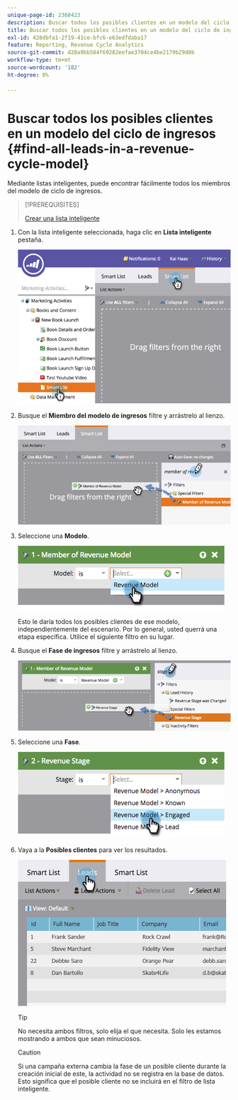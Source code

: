 ```yaml
---
unique-page-id: 2360423
description: Buscar todos los posibles clientes en un modelo del ciclo de ingresos - Documentos de Marketo - Documentación del producto
title: Buscar todos los posibles clientes en un modelo del ciclo de ingresos
exl-id: 428dbfa1-2f19-41ce-bfc6-e63edfdaba17
feature: Reporting, Revenue Cycle Analytics
source-git-commit: d20a9bb584f69282eefae3704ce4be2179b29d0b
workflow-type: tm+mt
source-wordcount: '182'
ht-degree: 0%

---
```


# Buscar todos los posibles clientes en un modelo del ciclo de ingresos {#find-all-leads-in-a-revenue-cycle-model}

Mediante listas inteligentes, puede encontrar fácilmente todos los miembros del modelo de ciclo de ingresos.

>[!PREREQUISITES]
>
>[Crear una lista inteligente](/help/marketo/product-docs/core-marketo-concepts/smart-lists-and-static-lists/creating-a-smart-list/create-a-smart-list.md)

1. Con la lista inteligente seleccionada, haga clic en **Lista inteligente** pestaña.

   ![](assets/image2015-4-29-14-3a6-3a36.png)

1. Busque el **Miembro del modelo de ingresos** filtre y arrástrelo al lienzo.

   ![](assets/image2015-4-29-14-3a12-3a33.png)

1. Seleccione una **Modelo**.

   ![](assets/image2015-5-13-18-3a2-3a23.png)

   Esto le daría todos los posibles clientes de ese modelo, independientemente del escenario. Por lo general, usted querrá una etapa específica. Utilice el siguiente filtro en su lugar.

1. Busque el **Fase de ingresos** filtre y arrástrelo al lienzo.

   ![](assets/image2015-5-13-17-3a27-3a0.png)

1. Seleccione una **Fase**.

   ![](assets/image2015-5-13-17-3a31-3a9.png)

1. Vaya a la **Posibles clientes** para ver los resultados.

   ![](assets/2.png)

   >[!TIP]
   >
   >No necesita ambos filtros, solo elija el que necesita. Solo les estamos mostrando a ambos que sean minuciosos.

   >[!CAUTION]
   >
   >Si una campaña externa cambia la fase de un posible cliente durante la creación inicial de este, la actividad no se registra en la base de datos. Esto significa que el posible cliente no se incluirá en el filtro de lista inteligente.
